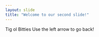 ```yaml
---
layout: slide
title: "Welcome to our second slide!"
---
```

Tig ol Bitties
Use the left arrow to go back!
